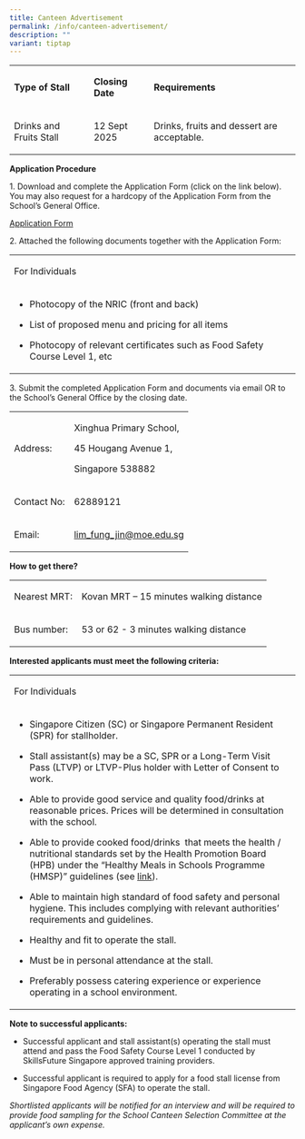 ```yaml
---
title: Canteen Advertisement
permalink: /info/canteen-advertisement/
description: ""
variant: tiptap
---
```

<table style="minWidth: 75px">
<colgroup>
<col>
<col>
<col>
</colgroup>
<tbody>
<tr>
<td rowspan="1" colspan="1">
<p><strong>Type of Stall</strong>
</p>
</td>
<td rowspan="1" colspan="1">
<p><strong>Closing Date</strong>
</p>
</td>
<td rowspan="1" colspan="1">
<p><strong>Requirements</strong>
</p>
</td>
</tr>
<tr>
<td rowspan="1" colspan="1">
<p>Drinks and Fruits Stall</p>
</td>
<td rowspan="1" colspan="1">
<p>12 Sept 2025</p>
</td>
<td rowspan="1" colspan="1">
<p>Drinks, fruits and dessert are acceptable.</p>
</td>
</tr>
</tbody>
</table>
<p><strong>Application Procedure</strong>
</p>
<p>1. Download and complete the Application Form (click on the link below).
You may also request for a hardcopy of the Application Form from the School’s
General Office.</p>
<p><a href="/files/Administration/Application_for_Canteen_Stall_Form_BF7.pdf" rel="noopener nofollow" target="_blank">Application Form</a>
</p>
<p>2. Attached the following documents together with the Application Form:</p>
<table style="minWidth: 25px">
<colgroup>
<col>
</colgroup>
<tbody>
<tr>
<td rowspan="1" colspan="1">
<p>For Individuals</p>
</td>
</tr>
<tr>
<td rowspan="1" colspan="1">
<ul data-tight="true" class="tight">
<li>
<p>Photocopy of the NRIC (front and back)</p>
</li>
<li>
<p>List of proposed menu and pricing for all items</p>
</li>
<li>
<p>Photocopy of relevant certificates such as Food Safety Course Level 1,
etc</p>
</li>
</ul>
</td>
</tr>
</tbody>
</table>
<p>3. Submit the completed Application Form and documents via email OR to
the School’s General Office by the closing date.</p>
<table style="minWidth: 50px">
<colgroup>
<col>
<col>
</colgroup>
<tbody>
<tr>
<td rowspan="1" colspan="1">
<p>Address:</p>
</td>
<td rowspan="1" colspan="1">
<p>Xinghua Primary School,</p>
<p>45 Hougang Avenue 1,</p>
<p>Singapore 538882</p>
</td>
</tr>
<tr>
<td rowspan="1" colspan="1">
<p>Contact No:</p>
</td>
<td rowspan="1" colspan="1">
<p>62889121</p>
</td>
</tr>
<tr>
<td rowspan="1" colspan="1">
<p>Email:</p>
</td>
<td rowspan="1" colspan="1">
<p><a href="mailto:lim_fung_jin@moe.edu.sg" rel="noopener noreferrer nofollow" target="_blank">lim_fung_jin@moe.edu.sg</a>
</p>
</td>
</tr>
</tbody>
</table>
<p><strong>How to get there?</strong>
</p>
<table style="minWidth: 50px">
<colgroup>
<col>
<col>
</colgroup>
<tbody>
<tr>
<td rowspan="1" colspan="1">
<p>Nearest MRT:</p>
</td>
<td rowspan="1" colspan="1">
<p>Kovan MRT – 15 minutes walking distance</p>
</td>
</tr>
<tr>
<td rowspan="1" colspan="1">
<p>Bus number:</p>
</td>
<td rowspan="1" colspan="1">
<p>53 or 62 - 3 minutes walking distance</p>
</td>
</tr>
</tbody>
</table>
<p><strong>Interested applicants must meet the following criteria:</strong>
</p>
<table style="minWidth: 25px">
<colgroup>
<col>
</colgroup>
<tbody>
<tr>
<td rowspan="1" colspan="1">
<p>For Individuals</p>
</td>
</tr>
<tr>
<td rowspan="1" colspan="1">
<ul data-tight="true" class="tight">
<li>
<p>Singapore Citizen (SC) or Singapore Permanent Resident (SPR) for stallholder.</p>
</li>
<li>
<p>Stall assistant(s) may be a SC, SPR or a Long-Term Visit Pass (LTVP) or
LTVP-Plus holder with Letter of Consent to work.</p>
</li>
<li>
<p>Able to provide good service and quality food/drinks at reasonable prices.
Prices will be determined in consultation with the school.</p>
</li>
<li>
<p>Able to provide cooked food/drinks&nbsp; that meets the health / nutritional
standards set by the Health Promotion Board (HPB) under the “Healthy Meals
in Schools Programme (HMSP)” guidelines (see&nbsp;<a href="https://www.hpb.gov.sg/schools/school-programmes/healthy-meals-in-schools-programme" rel="noopener noreferrer nofollow" target="_blank">link</a>).</p>
</li>
<li>
<p>Able to maintain high standard of food safety and personal hygiene. This
includes complying with relevant authorities’ requirements and guidelines.</p>
</li>
<li>
<p>Healthy and fit to operate the stall.</p>
</li>
<li>
<p>Must be in personal attendance at the stall.</p>
</li>
<li>
<p>Preferably possess catering experience or experience operating in a school
environment.</p>
</li>
</ul>
</td>
</tr>
</tbody>
</table>
<p><strong>Note to successful applicants:</strong>
</p>
<ul data-tight="true" class="tight">
<li>
<p>Successful applicant and stall assistant(s) operating the stall must attend
and pass the Food Safety Course Level 1 conducted by SkillsFuture Singapore
approved training providers.</p>
</li>
<li>
<p>Successful applicant is required to apply for a food stall license from
Singapore Food Agency (SFA) to operate the stall.</p>
</li>
</ul>
<p><em>Shortlisted applicants will be notified for an interview and will be required to provide food sampling for the School Canteen Selection Committee at the applicant’s own expense.</em>
</p>